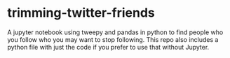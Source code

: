 # trimming-twitter-friends
A jupyter notebook using tweepy and pandas in python to find people who you follow who you may want to stop following. This repo also includes a python file with just the code if you prefer to use that without Jupyter.
